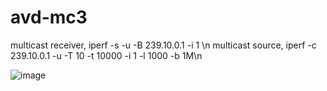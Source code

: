 # avd-mc3
multicast receiver, iperf -s -u -B 239.10.0.1 -i 1 \n
multicast source,   iperf -c 239.10.0.1  -u -T 10 -t 10000 -i 1 -l 1000 -b 1M\n

![image](https://github.com/wzhu-arista/avd-mc3/assets/108952813/a007a2b3-08a5-4f4d-a728-3114fc13c980)

